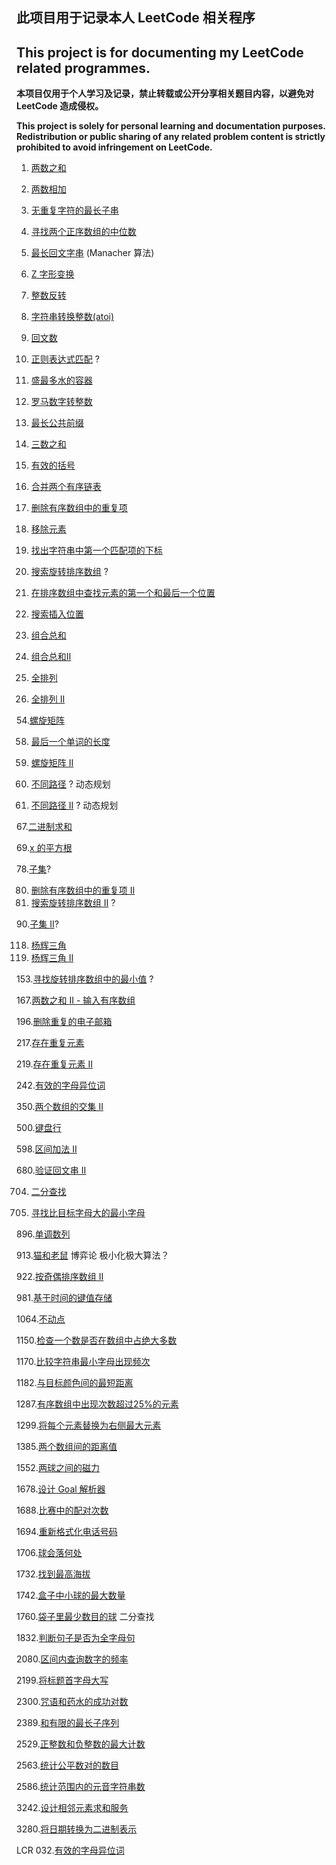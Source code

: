 ## 此项目用于记录本人 LeetCode 相关程序

## This project is for documenting my LeetCode related programmes.

**本项目仅用于个人学习及记录，禁止转载或公开分享相关题目内容，以避免对 LeetCode 造成侵权。**

**This project is solely for personal learning and documentation purposes. Redistribution or public sharing of any related problem content is strictly prohibited to avoid infringement on LeetCode.**

1. [两数之和](Code/0001)
2. [两数相加](Code/0002)
3. [无重复字符的最长子串](Code/0003)
4. [寻找两个正序数组的中位数](Code/0004)
5. [最长回文字串](Code/0005.ipynb) (Manacher 算法)
6. [Z 字形变换](Code/0006.ipynb)
7. [整数反转](Code/0007.ipynb)
8. [字符串转换整数(atoi)](Code/0008.ipynb)
9. [回文数](Code/0009)
10. [正则表达式匹配](Code/0010) ?
11. [盛最多水的容器](Code/0011.ipynb)


13. [罗马数字转整数](Code/0013.ipynb)
14. [最长公共前缀](Code/0014.ipynb)
15. [三数之和](Code/0015)


20. [有效的括号](Code/0020.ipynb)
21. [合并两个有序链表](Code/0021.ipynb)


26. [删除有序数组中的重复项](Code/0026.ipynb)
27. [移除元素](Code/0027.ipynb)
28. [找出字符串中第一个匹配项的下标](Code/0028.ipynb)


33. [搜索旋转排序数组](Code/0033.ipynb) ?
34. [在排序数组中查找元素的第一个和最后一个位置](Code/0034)
35. [搜索插入位置](Code/0035)


39. [组合总和](Code/0039.ipynb)
40. [组合总和II](Code/0040.ipynb)


46. [全排列](Code/0046.ipynb)
47. [全排列 II](Code/0047.ipynb)


54.[螺旋矩阵](Code/0054.ipynb)


58. [最后一个单词的长度](Code/0058.ipynb)
59. [螺旋矩阵 II](Code/0059.ipynb)


62. [不同路径](Code/0062.ipynb) ? 动态规划
63. [不同路径 II](Code/0063.ipynb) ? 动态规划


67.[二进制求和](Code/0067)


69.[x 的平方根](Code/0069)


78.[子集](Code/0078.ipynb)?


80. [删除有序数组中的重复项 II](Code/0080.ipynb)
81. [搜索旋转排序数组 II](Code/0081.ipynb) ?


90.[子集 II](Code/0090.ipynb)?


118. [杨辉三角](Code/0118.ipynb)
119. [杨辉三角 II](Code/0119.ipynb)


153.[寻找旋转排序数组中的最小值](Code/0153.ipynb) ?

167.[两数之和 II - 输入有序数组](Code/0167)

196.[删除重复的电子邮箱](Code/0196.ipynb)

217.[存在重复元素](Code/0217.ipynb)

219.[存在重复元素 II](Code/0219.ipynb)

242.[有效的字母异位词](Code/0242.ipynb)

350.[两个数组的交集 II](Code/0350.ipynb)

500.[键盘行](Code/0500.ipynb)

598.[区间加法 II](Code/0598.ipynb)

680.[验证回文串 II](Code/0680.ipynb)

704. [二分查找](Code/0704)


744. [寻找比目标字母大的最小字母](Code/0744)

896.[单调数列](Code/0896.ipynb)

913.[猫和老鼠](Code/0913.ipynb) 博弈论 极小化极大算法？

922.[按奇偶排序数组 II](Code/0922.ipynb)

981.[基于时间的键值存储](Code/0981)

1064.[不动点](Code/1064)

1150.[检查一个数是否在数组中占绝大多数](Code/1150)

1170.[比较字符串最小字母出现频次](Code/1170)

1182.[与目标颜色间的最短距离](Code/1182)

1287.[有序数组中出现次数超过25%的元素](Code/1287)

1299.[将每个元素替换为右侧最大元素](Code/1299)

1385.[两个数组间的距离值](Code/1385)

1552.[两球之间的磁力](Code/1552)

1678.[设计 Goal 解析器](Code/1678.ipynb)

1688.[比赛中的配对次数](Code/1688.ipynb)

1694.[重新格式化电话号码](Code/1694.ipynb)

1706.[球会落何处](Code/1706)

1732.[找到最高海拔](Code/1732)

1742.[盒子中小球的最大数量](Code/1742)

1760.[袋子里最少数目的球](Code/1760) 二分查找

1832.[判断句子是否为全字母句](Code/1832.ipynb)

2080.[区间内查询数字的频率](Code/2080)

2199.[将标题首字母大写](Code/2199.ipynb)

2300.[咒语和药水的成功对数](Code/2300)

2389.[和有限的最长子序列](Code/2389)

2529.[正整数和负整数的最大计数](Code/2529)

2563.[统计公平数对的数目](Code/2563)

2586.[统计范围内的元音字符串数](Code/2586.ipynb)

3242.[设计相邻元素求和服务](Code/3242)

3280.[将日期转换为二进制表示](Code/3280.ipynb)

LCR 032.[有效的字母异位词](Code/LCR_032.ipynb)